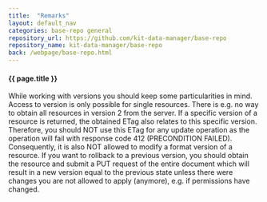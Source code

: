 ```yaml
---
title:  "Remarks"
layout: default_nav
categories: base-repo general
repository_url: https://github.com/kit-data-manager/base-repo
repository_name: kit-data-manager/base-repo
back: /webpage/base-repo.html
---
```


#### {{ page.title }}

While working with versions you should keep some particularities in mind. Access to version is only possible for single resources. There is e.g. no way to obtain all resources in version 2 from the server.
If a specific version of a resource is returned, the obtained ETag also relates to this specific version. Therefore, you should NOT use this ETag for any update operation as the operation will fail with response 
code 412 (PRECONDITION FAILED). Consequently, it is also NOT allowed to modify a format version of a resource. If you want to rollback to a previous version, you should obtain the resource and submit a PUT request
of the entire document which will result in a new version equal to the previous state unless there were changes you are not allowed to apply (anymore), e.g. if permissions have changed. 